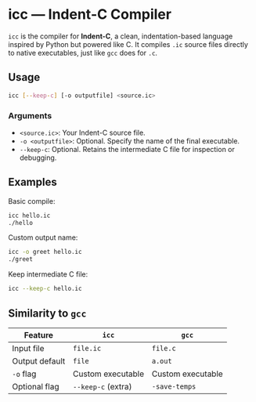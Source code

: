 # icc — Indent-C Compiler

`icc` is the compiler for **Indent-C**, a clean, indentation-based language inspired by Python but powered like C. It compiles `.ic` source files directly to native executables, just like `gcc` does for `.c`.

## Usage

```bash
icc [--keep-c] [-o outputfile] <source.ic>
```

### Arguments

- `<source.ic>`: Your Indent-C source file.
- `-o <outputfile>`: Optional. Specify the name of the final executable.
- `--keep-c`: Optional. Retains the intermediate C file for inspection or debugging.

## Examples

Basic compile:

```bash
icc hello.ic
./hello
```

Custom output name:

```bash
icc -o greet hello.ic
./greet
```

Keep intermediate C file:

```bash
icc --keep-c hello.ic
```

## Similarity to `gcc`

| Feature         | `icc`               | `gcc`             |
|----------------|---------------------|-------------------|
| Input file     | `file.ic`           | `file.c`          |
| Output default | `file`              | `a.out`           |
| `-o` flag      | Custom executable   | Custom executable |
| Optional flag  | `--keep-c` (extra)  | `-save-temps`     |
